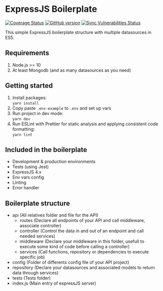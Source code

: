 # ExpressJS Boilerplate

[![Coverage Status](https://coveralls.io/repos/github/syskin/expressjs-boilerplate/badge.svg?branch=master)](https://coveralls.io/github/syskin/expressjs-boilerplate?branch=master)
[![GitHub version](https://img.shields.io/badge/version-v1.0.0-blue.svg)](https://github.com/syskin/expressjs-boilerplate)
[![Sync Vulnerabilities Status](https://app.snyk.io/test/github/syskin/expressjs-boilerplate/badge.svg)](https://snyk.io/test/github/syskin/expressjs-boilerplate)

This simple ExpressJS boilerplate structure with multiple datasources in ES5.

## Requirements
1. Node.js >= 10
2. At least Mongodb (and as many datasources as you need)

## Getting started
1. Install packages:   
`yarn install`
2. Copy paste `.env-example` to `.env` and set up vars
3. Run project in dev mode:   
`yarn dev`
4. Run ESLint with Prettier for static analysis and applying consistent code formatting:   
`yarn lint`

## Included in the boilerplate
- Development & production environments
- Tests (using Jest)
- ExpressJS 4.x
- Env vars config
- Linting
- Error handler

## Boilerplate structure

- api (All relatives folder and file for the API)
  - routes (Declare all endpoints of your API and call middleware, associate controller)
  - controller (Control the data in and out of an endpoint and call needed services)
  - middleware (Declare your middleware in this folder, usefull to execute some kind of code before calling a controller)
  - services (Call functions, repository or dependencies to execute specific job)
- config (Folder of differents config file of your API project)
- repository (Declare your datasources and associated models to return data through services)
- tests (Tests folder)
- index.js (Main entry of expressJS server)
